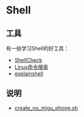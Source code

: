 # Shell
## 工具
有一些学习Shell的好工具：
* [ShellCheck](https://www.shellcheck.net/)
* [Linux命令搜索](https://jaywcjlove.github.io/linux-command/)
* [explainshell](https://explainshell.com/)

## 说明
* [create_no_migu_phone.sh](http://www.jianshu.com/p/f67504ea109d)
